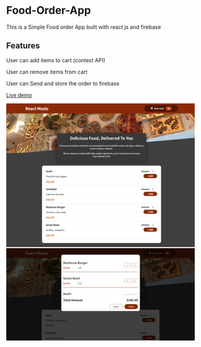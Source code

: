 # Food-Order-App

This is a Simple Food order App built with react js and firebase

## Features

User can add items to cart (context API)

User can remove items from cart

User can Send and store the order to firebase

[Live demo](https://fekry-food-order-app.netlify.app/)

![image](demo1.png)
![image](demo2.png)
